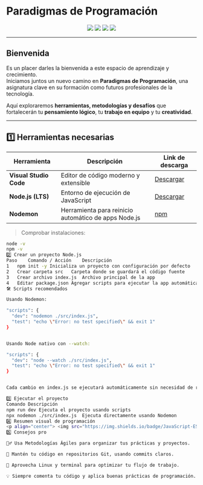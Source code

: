 # Paradigmas de Programación 

<p align="center">
  <!-- Badges -->
  <img src="https://img.shields.io/badge/JavaScript-ES6-yellow?logo=javascript&style=for-the-badge" />
  <img src="https://img.shields.io/badge/Node.js-backend-green?logo=node.js&style=for-the-badge" />
  <img src="https://img.shields.io/badge/Nodemon-tool-red?logo=npm&style=for-the-badge" />
  <img src="https://img.shields.io/badge/VS_Code-editor-blue?logo=visual-studio-code&style=for-the-badge" />
</p>

---

## Bienvenida

Es un placer darles la bienvenida a este espacio de aprendizaje y crecimiento.  
Iniciamos juntos un nuevo camino en **Paradigmas de Programación**, una asignatura clave en su formación como futuros profesionales de la tecnología.  

Aquí exploraremos **herramientas, metodologías y desafíos** que fortalecerán tu **pensamiento lógico**, tu **trabajo en equipo** y tu **creatividad**.

---

## 1️⃣ Herramientas necesarias

| Herramienta          | Descripción | Link de descarga |
|---------------------|------------|-----------------|
| **Visual Studio Code** | Editor de código moderno y extensible | [Descargar](https://code.visualstudio.com/download) |
| **Node.js (LTS)**      | Entorno de ejecución de JavaScript | [Descargar](https://nodejs.org) |
| **Nodemon**           | Herramienta para reinicio automático de apps Node.js | [npm](https://www.npmjs.com/package/nodemon) |

> Comprobar instalaciones:

```bash
node -v
npm -v
2️⃣ Crear un proyecto Node.js
Paso	Comando / Acción	Descripción
1	npm init -y	Inicializa un proyecto con configuración por defecto
2	Crear carpeta src	Carpeta donde se guardará el código fuente
3	Crear archivo index.js	Archivo principal de la app
4	Editar package.json	Agregar scripts para ejecutar la app automáticamente
🛠 Scripts recomendados

Usando Nodemon:

"scripts": {
  "dev": "nodemon ./src/index.js",
  "test": "echo \"Error: no test specified\" && exit 1"
}


Usando Node nativo con --watch:

"scripts": {
  "dev": "node --watch ./src/index.js",
  "test": "echo \"Error: no test specified\" && exit 1"
}


Cada cambio en index.js se ejecutará automáticamente sin necesidad de reiniciar manualmente.

3️⃣ Ejecutar el proyecto
Comando	Descripción
npm run dev	Ejecuta el proyecto usando scripts
npx nodemon ./src/index.js	Ejecuta directamente usando Nodemon
4️⃣ Resumen visual de programación
<p align="center"> <img src="https://img.shields.io/badge/JavaScript-ES6-yellow?logo=javascript&style=for-the-badge" /> <img src="https://img.shields.io/badge/Node.js-backend-green?logo=node.js&style=for-the-badge" /> <img src="https://img.shields.io/badge/Nodemon-tool-red?logo=npm&style=for-the-badge" /> <img src="https://img.shields.io/badge/VS_Code-editor-blue?logo=visual-studio-code&style=for-the-badge" /> </p>
5️⃣ Consejos pro

🏃‍♂️ Usa Metodologías Ágiles para organizar tus prácticas y proyectos.

📂 Mantén tu código en repositorios Git, usando commits claros.

🐧 Aprovecha Linux y terminal para optimizar tu flujo de trabajo.

💡 Siempre comenta tu código y aplica buenas prácticas de programación.
